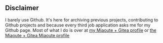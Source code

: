 ## Disclaimer

I barely use Github. It's here for archiving previous projects, contributing to Github projects and because every third job application asks me for my Github page.
Most of what I do is over at [my Miaoute + Gitea profile](https://git.4201337.xyz/denise) or [the Miaoute + Gitea Miaoute profile](https://git.4201337.xyz/miaoute)
